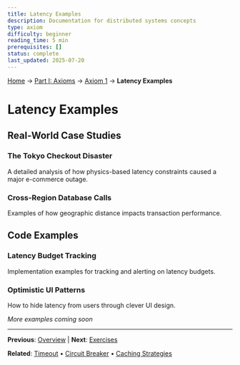 ```yaml
---
title: Latency Examples
description: Documentation for distributed systems concepts
type: axiom
difficulty: beginner
reading_time: 5 min
prerequisites: []
status: complete
last_updated: 2025-07-20
---
```


<!-- Navigation -->
[Home](/) → [Part I: Axioms](/part1-axioms/) → [Axiom 1](index.md) → **Latency Examples**

# Latency Examples

## Real-World Case Studies

### The Tokyo Checkout Disaster
A detailed analysis of how physics-based latency constraints caused a major e-commerce outage.

### Cross-Region Database Calls
Examples of how geographic distance impacts transaction performance.

## Code Examples

### Latency Budget Tracking
Implementation examples for tracking and alerting on latency budgets.

### Optimistic UI Patterns
How to hide latency from users through clever UI design.

*More examples coming soon*

---

**Previous**: [Overview](./) | **Next**: [Exercises](exercises.md)

**Related**: [Timeout](../../patterns/timeout.md) • [Circuit Breaker](../../patterns/circuit-breaker.md) • [Caching Strategies](../../patterns/caching-strategies.md)
